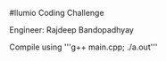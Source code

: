 #llumio Coding Challenge

Engineer: Rajdeep Bandopadhyay

Compile using '''g++ main.cpp; ./a.out'''

